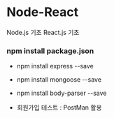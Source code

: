 # Node-React

Node.js 기초 React.js 기초

### npm install package.json

- npm install express --save
- npm install mongoose --save
- npm install body-parser --save

- 회원가입 테스트 : PostMan 활용
